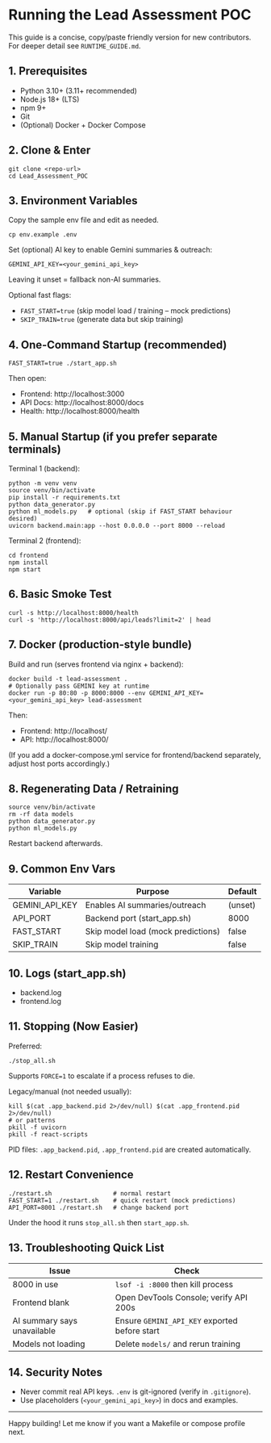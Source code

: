 # Running the Lead Assessment POC

This guide is a concise, copy/paste friendly version for new contributors. For deeper detail see `RUNTIME_GUIDE.md`.

## 1. Prerequisites
- Python 3.10+ (3.11+ recommended)
- Node.js 18+ (LTS)
- npm 9+
- Git
- (Optional) Docker + Docker Compose

## 2. Clone & Enter
```
git clone <repo-url>
cd Lead_Assessment_POC
```

## 3. Environment Variables
Copy the sample env file and edit as needed.
```
cp env.example .env
```
Set (optional) AI key to enable Gemini summaries & outreach:
```
GEMINI_API_KEY=<your_gemini_api_key>
```
Leaving it unset = fallback non-AI summaries.

Optional fast flags:
- `FAST_START=true`  (skip model load / training – mock predictions)
- `SKIP_TRAIN=true`  (generate data but skip training)

## 4. One‑Command Startup (recommended)
```
FAST_START=true ./start_app.sh
```
Then open:
- Frontend: http://localhost:3000
- API Docs: http://localhost:8000/docs
- Health:   http://localhost:8000/health

## 5. Manual Startup (if you prefer separate terminals)
Terminal 1 (backend):
```
python -m venv venv
source venv/bin/activate
pip install -r requirements.txt
python data_generator.py
python ml_models.py   # optional (skip if FAST_START behaviour desired)
uvicorn backend.main:app --host 0.0.0.0 --port 8000 --reload
```
Terminal 2 (frontend):
```
cd frontend
npm install
npm start
```

## 6. Basic Smoke Test
```
curl -s http://localhost:8000/health
curl -s 'http://localhost:8000/api/leads?limit=2' | head
```

## 7. Docker (production-style bundle)
Build and run (serves frontend via nginx + backend):
```
docker build -t lead-assessment .
# Optionally pass GEMINI key at runtime
docker run -p 80:80 -p 8000:8000 --env GEMINI_API_KEY=<your_gemini_api_key> lead-assessment
```
Then:
- Frontend: http://localhost/
- API:      http://localhost:8000/

(If you add a docker-compose.yml service for frontend/backend separately, adjust host ports accordingly.)

## 8. Regenerating Data / Retraining
```
source venv/bin/activate
rm -rf data models
python data_generator.py
python ml_models.py
```
Restart backend afterwards.

## 9. Common Env Vars
| Variable | Purpose | Default |
|----------|---------|---------|
| GEMINI_API_KEY | Enables AI summaries/outreach | (unset) |
| API_PORT | Backend port (start_app.sh) | 8000 |
| FAST_START | Skip model load (mock predictions) | false |
| SKIP_TRAIN | Skip model training | false |

## 10. Logs (start_app.sh)
- backend.log
- frontend.log

## 11. Stopping (Now Easier)
Preferred:
```
./stop_all.sh
```
Supports `FORCE=1` to escalate if a process refuses to die.

Legacy/manual (not needed usually):
```
kill $(cat .app_backend.pid 2>/dev/null) $(cat .app_frontend.pid 2>/dev/null)
# or patterns
pkill -f uvicorn
pkill -f react-scripts
```

PID files: `.app_backend.pid`, `.app_frontend.pid` are created automatically.

## 12. Restart Convenience
```
./restart.sh                 # normal restart
FAST_START=1 ./restart.sh    # quick restart (mock predictions)
API_PORT=8001 ./restart.sh   # change backend port
```

Under the hood it runs `stop_all.sh` then `start_app.sh`.

## 13. Troubleshooting Quick List
| Issue | Check |
|-------|-------|
| 8000 in use | `lsof -i :8000` then kill process |
| Frontend blank | Open DevTools Console; verify API 200s |
| AI summary says unavailable | Ensure `GEMINI_API_KEY` exported before start |
| Models not loading | Delete `models/` and rerun training | 

## 14. Security Notes
- Never commit real API keys. `.env` is git-ignored (verify in `.gitignore`).
- Use placeholders (`<your_gemini_api_key>`) in docs and examples.

---
Happy building! Let me know if you want a Makefile or compose profile next.
